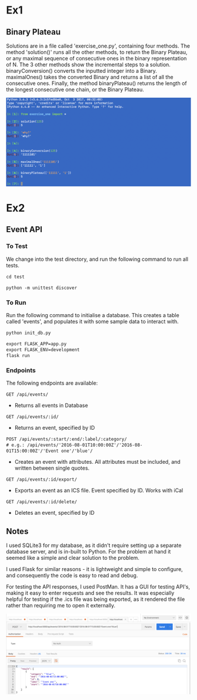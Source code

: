 # Ex1
## Binary Plateau
Solutions are in a file called 'exercise_one.py', containing four methods. The method 'solution()' runs all the other methods, to return the Binary Plateau, or any maximal sequence of consecutive ones in the binary representation of N. The 3 other methods show the incremental steps to a solution. binaryConversion() converts the inputted integer into a Binary. maximalOnes() takes the converted Binary and returns a list of all the consecutive ones. Finally, the method binaryPlateau() returns the length of the longest consecutive one chain, or the Binary Plateau.

![Screenshot](ex1.png)

# Ex2
## Event API
### To Test
We change into the test directory, and run the following command to run all tests.
```
cd test
```
```
python -m unittest discover
```

### To Run
Run the following command to initialise a database. This creates a table called 'events', and populates it with some sample data to interact with.
```
python init_db.py
```
```
export FLASK_APP=app.py
export FLASK_ENV=development
flask run
```
### Endpoints
The following endpoints are available:
```
GET /api/events/
```
- Returns all events in Database
```
GET /api/events/:id/
```
- Returns an event, specified by ID
```
POST /api/events/:start/:end/:label/:category/
# e.g.: /api/events/'2016-08-01T10:00:00Z'/'2016-08-01T15:00:00Z'/'Event one'/'blue'/
```
- Creates an event with attributes. All attributes must be included, and written between single quotes.
```
GET /api/events/:id/export/
```
- Exports an event as an ICS file. Event specified by ID. Works with iCal
```
GET /api/events/:id/delete/
```
- Deletes an event, specified by ID

## Notes
I used SQLite3 for my database, as it didn't require setting up a separate database server, and is in-built to Python. For the problem at hand it seemed like a simple and clear solution to the problem.

I used Flask for similar reasons - it is lightweight and simple to configure, and consequently the code is easy to read and debug.

For testing the API responses, I used PostMan. It has a GUI for testing API's, making it easy to enter requests and see the results. It was especially helpful for testing if the .ics file was being exported, as it rendered the file rather than requiring me to open it externally.

![Screenshot](ex2.png)
